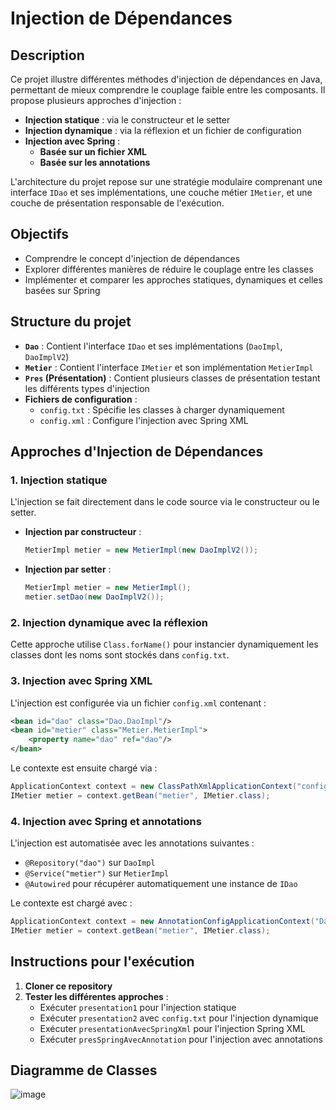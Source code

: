 # Injection de Dépendances 

## Description
Ce projet illustre différentes méthodes d'injection de dépendances en Java, permettant de mieux comprendre le couplage faible entre les composants. Il propose plusieurs approches d'injection :
- **Injection statique** : via le constructeur et le setter
- **Injection dynamique** : via la réflexion et un fichier de configuration
- **Injection avec Spring** : 
  - **Basée sur un fichier XML**
  - **Basée sur les annotations**

L'architecture du projet repose sur une stratégie modulaire comprenant une interface `IDao` et ses implémentations, une couche métier `IMetier`, et une couche de présentation responsable de l'exécution.

## Objectifs
- Comprendre le concept d'injection de dépendances
- Explorer différentes manières de réduire le couplage entre les classes
- Implémenter et comparer les approches statiques, dynamiques et celles basées sur Spring

## Structure du projet
- **`Dao`** : Contient l'interface `IDao` et ses implémentations (`DaoImpl`, `DaoImplV2`)
- **`Metier`** : Contient l'interface `IMetier` et son implémentation `MetierImpl`
- **`Pres` (Présentation)** : Contient plusieurs classes de présentation testant les différents types d'injection
- **Fichiers de configuration** :
  - `config.txt` : Spécifie les classes à charger dynamiquement
  - `config.xml` : Configure l'injection avec Spring XML

## Approches d'Injection de Dépendances

### 1. Injection statique
L'injection se fait directement dans le code source via le constructeur ou le setter.

- **Injection par constructeur** :
  ```java
  MetierImpl metier = new MetierImpl(new DaoImplV2());
  ```
- **Injection par setter** :
  ```java
  MetierImpl metier = new MetierImpl();
  metier.setDao(new DaoImplV2());
  ```

### 2. Injection dynamique avec la réflexion
Cette approche utilise `Class.forName()` pour instancier dynamiquement les classes dont les noms sont stockés dans `config.txt`.

### 3. Injection avec Spring XML
L'injection est configurée via un fichier `config.xml` contenant :
```xml
<bean id="dao" class="Dao.DaoImpl"/>
<bean id="metier" class="Metier.MetierImpl">
    <property name="dao" ref="dao"/>
</bean>
```
Le contexte est ensuite chargé via :
```java
ApplicationContext context = new ClassPathXmlApplicationContext("config.xml");
IMetier metier = context.getBean("metier", IMetier.class);
```

### 4. Injection avec Spring et annotations
L'injection est automatisée avec les annotations suivantes :
- `@Repository("dao")` sur `DaoImpl`
- `@Service("metier")` sur `MetierImpl`
- `@Autowired` pour récupérer automatiquement une instance de `IDao`

Le contexte est chargé avec :
```java
ApplicationContext context = new AnnotationConfigApplicationContext("Dao", "Metier");
IMetier metier = context.getBean("metier", IMetier.class);
```

## Instructions pour l'exécution
1. **Cloner ce repository**
2. **Tester les différentes approches** :
   - Exécuter `presentation1` pour l'injection statique
   - Exécuter `presentation2` avec `config.txt` pour l'injection dynamique
   - Exécuter `presentationAvecSpringXml` pour l'injection Spring XML
   - Exécuter `presSpringAvecAnnotation` pour l'injection avec annotations

## Diagramme de Classes
![image](https://github.com/user-attachments/assets/dd7d3a22-59c6-4eb3-aed8-b168d7fa87ac)


